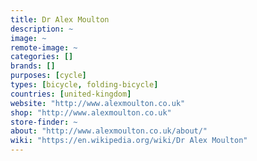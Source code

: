 ```yaml
---
title: Dr Alex Moulton
description: ~
image: ~
remote-image: ~
categories: []
brands: []
purposes: [cycle]
types: [bicycle, folding-bicycle]
countries: [united-kingdom]
website: "http://www.alexmoulton.co.uk"
shop: "http://www.alexmoulton.co.uk"
store-finder: ~
about: "http://www.alexmoulton.co.uk/about/"
wiki: "https://en.wikipedia.org/wiki/Dr Alex Moulton"
---
```

